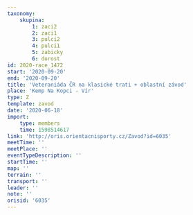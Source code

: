 ```yaml
---
taxonomy:
    skupina:
        1: zaci2
        2: zaci1
        3: pulci2
        4: pulci1
        5: zabicky
        6: dorost
id: 2020-race_1472
start: '2020-09-20'
end: '2020-09-20'
title: 'Veteraniáda ČR na klasické trati + oblastní závod'
place: 'Kemp Na Kopci - Vír'
type: Z
template: zavod
date: '2020-06-18'
import:
    type: members
    time: 1598514617
link: 'http://oris.orientacnisporty.cz/Zavod?id=6035'
meetTime: ''
meetPlace: ''
eventTypeDescription: ''
startTime: ''
map: ''
terrain: ''
transport: ''
leader: ''
note: ''
orisid: '6035'
---
```


